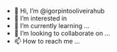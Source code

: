 - 👋 Hi, I’m @igorpintooliveirahub
- 👀 I’m interested in 
- 🌱 I’m currently learning ...
- 💞️ I’m looking to collaborate on ...
- 📫 How to reach me ...

<!---
igorpintooliveirahub/igorpintooliveirahub is a ✨ special ✨ repository because its `README.md` (this file) appears on your GitHub profile.
You can click the Preview link to take a look at your changes.
--->
